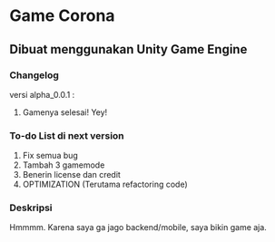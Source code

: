 # Game Corona
## Dibuat menggunakan Unity Game Engine

### Changelog
versi alpha_0.0.1 :
1. Gamenya selesai! Yey!

### To-do List di next version
1. Fix semua bug
1. Tambah 3 gamemode
1. Benerin license dan credit
1. OPTIMIZATION (Terutama refactoring code)

### Deskripsi
Hmmmm. Karena saya ga jago backend/mobile, saya bikin game aja.
